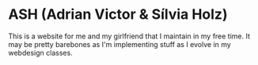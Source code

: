 # ASH (Adrian Victor & Sílvia Holz)
This is a website for me and my girlfriend that I maintain in my free time. It may be pretty barebones as I'm implementing stuff as I evolve in my webdesign classes.